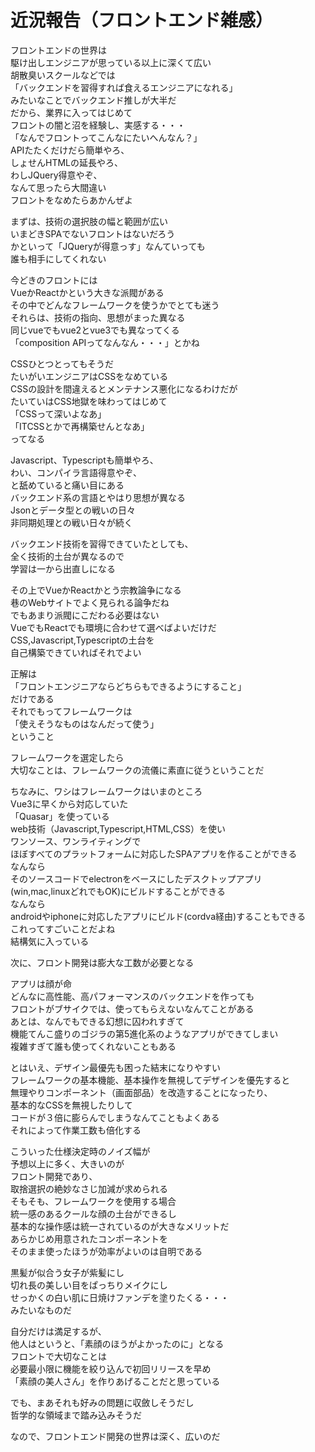 # 近況報告（フロントエンド雑感）
フロントエンドの世界は  
駆け出しエンジニアが思っている以上に深くて広い  
胡散臭いスクールなどでは  
「バックエンドを習得すれば食えるエンジニアになれる」  
みたいなことでバックエンド推しが大半だ  
だから、業界に入ってはじめて  
フロントの闇と沼を経験し、実感する・・・  
「なんでフロントってこんなにたいへんなん？」  
APIたたくだけだら簡単やろ、  
しょせんHTMLの延長やろ、  
わしJQuery得意やぞ、  
なんて思ったら大間違い  
フロントをなめたらあかんぜよ  
  
まずは、技術の選択肢の幅と範囲が広い  
いまどきSPAでないフロントはないだろう  
かといって「JQueryが得意っす」なんていっても  
誰も相手にしてくれない  
  
今どきのフロントには  
VueかReactかという大きな派閥がある  
その中でどんなフレームワークを使うかでとても迷う  
それらは、技術の指向、思想がまった異なる  
同じvueでもvue2とvue3でも異なってくる  
「composition APIってなんなん・・・」とかね  
  
CSSひとつとってもそうだ  
たいがいエンジニアはCSSをなめている  
CSSの設計を間違えるとメンテナンス悪化になるわけだが  
たいていはCSS地獄を味わってはじめて  
「CSSって深いよなあ」  
「ITCSSとかで再構築せんとなあ」  
ってなる  
  
Javascript、Typescriptも簡単やろ、  
わい、コンパイラ言語得意やぞ、  
と舐めていると痛い目にある  
バックエンド系の言語とやはり思想が異なる  
Jsonとデータ型との戦いの日々  
非同期処理との戦い日々が続く  
  
バックエンド技術を習得できていたとしても、  
全く技術的土台が異なるので  
学習は一から出直しになる  
  
その上でVueかReactかとう宗教論争になる  
巷のWebサイトでよく見られる論争だね  
でもあまり派閥にこだわる必要はない  
VueでもReactでも環境に合わせて選べばよいだけだ  
CSS,Javascript,Typescriptの土台を  
自己構築できていればそれでよい  
  
正解は  
「フロントエンジニアならどちらもできるようにすること」  
だけである  
それでもってフレームワークは  
「使えそうなものはなんだって使う」  
ということ  
  
フレームワークを選定したら  
大切なことは、フレームワークの流儀に素直に従うということだ  
  
ちなみに、ワシはフレームワークはいまのところ  
Vue3に早くから対応していた  
「Quasar」を使っている  
web技術（Javascript,Typescript,HTML,CSS）を使い  
ワンソース、ワンライティングで  
ほぼすべてのプラットフォームに対応したSPAアプリを作ることができる  
なんなら  
そのソースコードでelectronをベースにしたデスクトップアプリ  
(win,mac,linuxどれでもOK)にビルドすることができる  
なんなら  
androidやiphoneに対応したアプリにビルド(cordva経由)することもできる  
これってすごいことだよね  
結構気に入っている  
  
次に、フロント開発は膨大な工数が必要となる  
  
アプリは顔が命  
どんなに高性能、高パフォーマンスのバックエンドを作っても  
フロントがブサイクでは、使ってもらえないなんてことがある  
あとは、なんでもできる幻想に囚われすぎて  
機能てんこ盛りのゴジラの第5進化系のようなアプリができてしまい  
複雑すぎて誰も使ってくれないこともある  
  
とはいえ、デザイン最優先も困った結末になりやすい  
フレームワークの基本機能、基本操作を無視してデザインを優先すると  
無理やりコンポーネント（画面部品）を改造することになったり、  
基本的なCSSを無視したりして  
コードが３倍に膨らんでしまうなんてこともよくある  
それによって作業工数も倍化する  
  
こういった仕様決定時のノイズ幅が  
予想以上に多く、大きいのが  
フロント開発であり、  
取捨選択の絶妙なさじ加減が求められる  
そもそも、フレームワークを使用する場合  
統一感のあるクールな顔の土台ができるし  
基本的な操作感は統一されているのが大きなメリットだ  
あらかじめ用意されたコンポーネントを  
そのまま使ったほうが効率がよいのは自明である  
  
黒髪が似合う女子が紫髪にし  
切れ長の美しい目をぱっちりメイクにし  
せっかくの白い肌に日焼けファンデを塗りたくる・・・  
みたいなものだ  
  
自分だけは満足するが、  
他人はというと、「素顔のほうがよかったのに」となる  
フロントで大切なことは  
必要最小限に機能を絞り込んで初回リリースを早め  
「素顔の美人さん」を作りあげることだと思っている  
  
でも、まあそれも好みの問題に収斂しそうだし  
哲学的な領域まで踏み込みそうだ  
  
なので、フロントエンド開発の世界は深く、広いのだ  